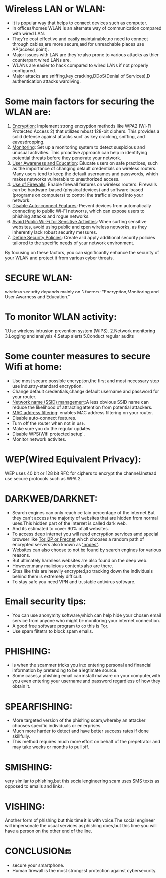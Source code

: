 # Wireless LAN or WLAN:
- It is popular way that helps to connect devices such as computer.
- In offices/homes WLAN is an alternate way of communication compared with wired LAN.
- They're cost effective and easily maintainable,no need to connect through cables,are more secure,and for unreachable places use AP(access point).
- Major issues with LAN are they're also prone to various attacks as thier counterpart wired LANs are.
- WLANs are easier to hack compared to wired LANs if not properly configured.
- Major attacks are sniffing,key cracking,DDoS(Denial of Services),D authentication attacks wardiving.

# Some main factors for securing the WLAN are:
  1. <ins>Encryption</ins>: Implement strong encryption methods like WPA2 (Wi-Fi Protected Access 2) that utilizes robust 128-bit ciphers. This provides a solid defense against attacks such as key cracking, sniffing, and eavesdropping.
  2. <ins>Monitoring</ins>: Set up a monitoring system to detect suspicious and unusual activities. This proactive approach can help in identifying potential threats before they penetrate your network.
  3. <ins>User Awareness and Education</ins>: Educate users on safe practices, such as the importance of changing default credentials on wireless routers. Many users tend to keep the default usernames and passwords, which makes networks vulnerable to unauthorized access.
  4. <ins>Use of Firewalls</ins>: Enable firewall features on wireless routers. Firewalls can be hardware-based (physical devices) and software-based (programs on computers) to control the traffic allowed into your network.
  5. <ins>Disable Auto-connect Features</ins>: Prevent devices from automatically connecting to public Wi-Fi networks, which can expose users to phishing attacks and rogue networks.
  6. <ins>Avoid Public Wi-Fi for Sensitive Activities</ins>: When surfing sensitive websites, avoid using public and open wireless networks, as they inherently lack robust security measures.
  7. <ins>Define Security Policies</ins>: Create and apply additional security policies tailored to the specific needs of your network environment.
    
  By focusing on these factors, you can significantly enhance the security of your WLAN and protect it from various cyber threats.

# SECURE WLAN:
  wireless security depends mainly on 3 factors:
  "Encryption,Monitoring and User Awarness and Education."
# To monitor WLAN activity:
  1.Use wireless intrusion prevention system (WIPS).
  2.Network monitoring
  3.Logging and analysis
  4.Setup alerts
  5.Conduct regular audits

# Some counter measures to secure Wifi at home:
  - Use most secure possible encryption,the first and most necessary step use industry-standard encryption.
  - Change default credentials,change default username and password for your router.
  - <ins>Network name (SSID) management</ins>:A less obvious SSID name can reduce the likelihood of attracting attention from potential attackers.
  - <ins>MAC address filtering</ins>: enables MAC address filtering on your router.
  - Disable auto-connect features.
  - Turn off the router when not in use.
  - Make sure you do the regular updates.
  - Disable WPS(Wifi protected setup).
  - Monitor network activites.
 
# WEP(Wired Equivalent Privacy):
  WEP uses 40 bit or 128 bit RFC for ciphers to encrypt the channel.Instead use secure protocols such as WPA 2.

# DARKWEB/DARKNET:
  - Search engines can only reach certain percentage of the internet.But they can't access the majority of websites that are hidden from normal uses.This hidden part of the internet is called dark web.
  - And its estimated to cover 90% of all websites.
  - To access deep internet you will need encryption services amd special browser like <ins>Tor,I2P or Frecnet</ins> which chooses a random path of encrypted servers also known as <ins>"nodes"</ins>.
  - Websites can also choose to not be found by search engines for various reasons.
  - But ultimately harmless websites are also found on the deep web.
  - However,many malicious contents also are there.
  - Sites like this are heavily encrypted,so tracking down the individuals behind them is extremely difficult.
  - To stay safe you need VPN and trustable antivirus software.

# Email security tips:
- You can use anonymity software,which can help hide your chosen email service from anyone who might be monitoring your internet connection.
- A good free software program to do this is <ins>Tor</ins>.
- Use spam filtetrs to block spam emails.

# PHISHING:
- is when the scammer tricks you into entering personal and financial information by pretending to be a legtimate source.
- Some cases,a phishing email can install malware on your computer,with you even entering your username and password regardless of how they obtain it.

# SPEARFISHING:
- More targeted version of the phishing scam,whereby an attacker chooses specific individuals or enterprises.
- Much more harder to detect and have better success rates if done skillfully.
- This method requires much more effort on behalf of the prepetrator and may take weeks or months to pull off.

# SMISHING:
very similar to phishing,but this social engineering scam uses SMS texts as opposed to emails and links.

# VISHING:
Another form of phishing but this time it is with voice.The social engineer will impersonate the usual services as phishing does,but this time you will have a person on the other end of the line.

# CONCLUSION🔚
- secure your smartphone.
- Human firewall is the most strongest protection against cybersecurity.
